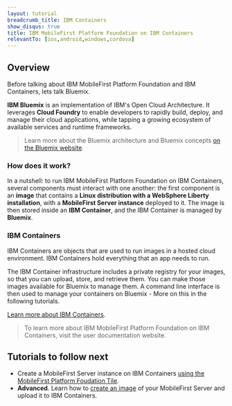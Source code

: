 ```yaml
---
layout: tutorial
breadcrumb_title: IBM Containers
show_disqus: true
title: IBM MobileFirst Platform Foundation on IBM Containers
relevantTo: [ios,android,windows,cordova]
---
```

## Overview
Before talking about IBM MobileFirst Platform Foundation and IBM Containers, lets talk Bluemix.

**IBM Bluemix** is an implementation of IBM's Open Cloud Architecture. It leverages **Cloud Foundry** to enable developers to rapidly build, deploy, and manage their cloud applications, while tapping a growing ecosystem of available services and runtime frameworks.

> Learn more about the Bluemix architecture and Bluemix concepts [on the Bluemix website](https://www.ng.bluemix.net/docs/overview/overview.html).

### How does it work?
In a nutshell: to run IBM MobileFirst Platform Foundation on IBM Containers, several components must interact with one another: the first component is an **image** that contains a **Linux distribution with a WebSphere Liberty installation**, with a **MobileFirst Server instance** deployed to it. The image is then stored inside an **IBM Container**, and the IBM Container is managed by **Bluemix**.

### IBM Containers
IBM Containers are objects that are used to run images in a hosted cloud environment. IBM Containers hold everything that an app needs to run.

The IBM Container infrastructure includes a private registry for your images, so that you can upload, store, and retrieve them. You can make those images available for Bluemix to manage them. A command line interface is then used to manage your containers on Bluemix - More on this in the following tutorials.

[Learn more about IBM Containers](https://www.ng.bluemix.net/docs/containers/container_index.html).

> To learn more about IBM MobileFirst Platform Foundation on IBM Containers, visit the user documentation website.

## Tutorials to follow next

* Create a MobileFirst Server instance on IBM Containers [using the MobileFirst Platform Foudation Tile](using-foundation-tile/).
* **Advanced**. Learn how to [create an image](creating-an-image/) of your MobileFirst Server and upload it to IBM Containers.
